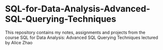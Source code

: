 # SQL-for-Data-Analysis-Advanced-SQL-Querying-Techniques
This repository contains my notes, assignments and projects from the course  SQL for Data Analysis: Advanced SQL Querying Techniques lectured by Alice Zhao
